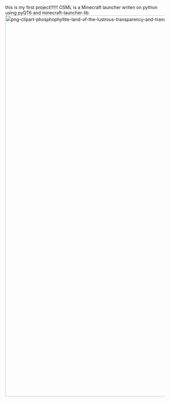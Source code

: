 this is my first project!!!!!!
OSML is a Minecraft launcher writen on python using pyQT6 and minecraft-launcher-lib
<img width="900" height="1200" alt="png-clipart-phosphophyllite-land-of-the-lustrous-transparency-and-translucency-lihkg討論區-houseki-no-kuni-chibi-vertebrate" src="https://github.com/user-attachments/assets/df0f1673-1287-4243-b809-c904bada175e" />
